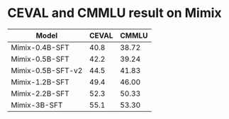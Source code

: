 # CEVAL and CMMLU result on Mimix

| Model             | CEVAL | CMMLU |
| ----------------- | ----- | ----- |
| Mimix-0.4B-SFT    | 40.8  | 38.72 |
| Mimix-0.5B-SFT    | 42.2  | 39.24 |
| Mimix-0.5B-SFT-v2 | 44.5  | 41.83 |
| Mimix-1.2B-SFT    | 49.4  | 46.00 |
| Mimix-2.2B-SFT    | 52.3  | 50.33 |
| Mimix-3B-SFT      | 55.1  | 53.30 |

